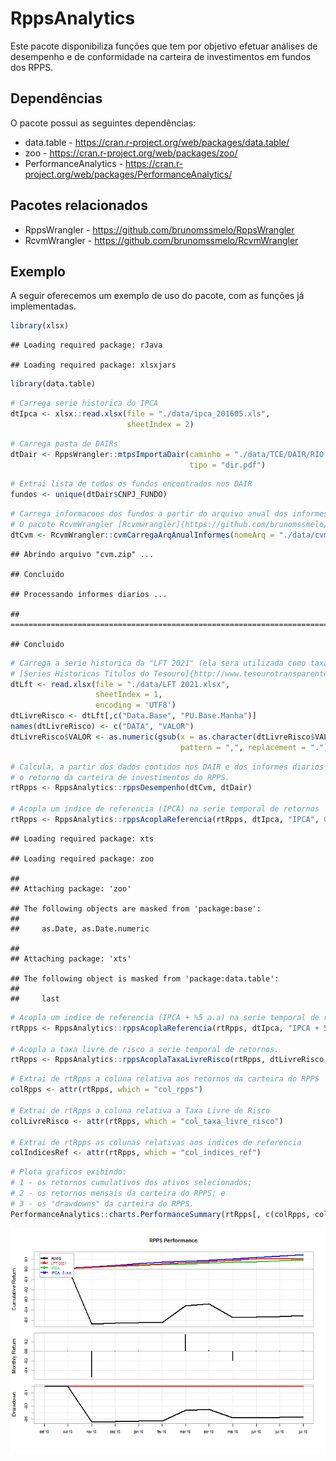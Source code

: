 RppsAnalytics
================

Este pacote disponibiliza funções que tem por objetivo efetuar análises de desempenho e de conformidade na carteira de investimentos em fundos dos RPPS.

Dependências
------------

O pacote possui as seguintes dependências:

-   data.table - <https://cran.r-project.org/web/packages/data.table/>
-   zoo - <https://cran.r-project.org/web/packages/zoo/>
-   PerformanceAnalytics - <https://cran.r-project.org/web/packages/PerformanceAnalytics/>

Pacotes relacionados
--------------------

-   RppsWrangler - <https://github.com/brunomssmelo/RppsWrangler>
-   RcvmWrangler - <https://github.com/brunomssmelo/RcvmWrangler>

Exemplo
-------

A seguir oferecemos um exemplo de uso do pacote, com as funções já implementadas.

``` r
library(xlsx)
```

    ## Loading required package: rJava

    ## Loading required package: xlsxjars

``` r
library(data.table)
```

``` r
# Carrega serie historica do IPCA
dtIpca <- xlsx::read.xlsx(file = "./data/ipca_201605.xls",
                          sheetIndex = 2)
```

``` r
# Carrega pasta de DAIRs
dtDair <- RppsWrangler::mtpsImportaDair(caminho = "./data/TCE/DAIR/RIO DE JANEIRO",
                                        tipo = "dir.pdf")
```

``` r
# Extrai lista de todos os fundos encontrados nos DAIR
fundos <- unique(dtDair$CNPJ_FUNDO)
```

``` r
# Carrega informacoes dos fundos a partir do arquivo anual dos informes diários dos fundos registrados na CVM
# O pacote RcvmWrangler [Rcvmwrangler]{https://github.com/brunomssmelo/RcvmWrangler} permite a obtencao dos mesmos.
dtCvm <- RcvmWrangler::cvmCarregaArqAnualInformes(nomeArq = "./data/cvm.zip", listaFundos = fundos)
```

    ## Abrindo arquivo "cvm.zip" ...

    ## Concluido

    ## Processando informes diarios ...

    ## ===========================================================================

    ## Concluido

``` r
# Carrega a serie historica da "LFT 2021" (ela sera utilizada como taxa livre de risco)
# [Series Historicas Titulos do Tesouro]{http://www.tesourotransparente.gov.br/ckan/dataset/taxas-dos-titulos-ofertados-pelo-tesouro-direto}
dtLft <- read.xlsx(file = "./data/LFT 2021.xlsx",
                   sheetIndex = 1,
                   encoding = 'UTF8')
dtLivreRisco <- dtLft[,c("Data.Base", "PU.Base.Manha")]
names(dtLivreRisco) <- c("DATA", "VALOR")
dtLivreRisco$VALOR <- as.numeric(gsub(x = as.character(dtLivreRisco$VALOR),
                                      pattern = ",", replacement = "."))
```

``` r
# Calcula, a partir dos dados contidos nos DAIR e dos informes diarios dos fundos disponibilizados pela CVM,
# o retorno da carteira de investimentos do RPPS.
rtRpps <- RppsAnalytics::rppsDesempenho(dtCvm, dtDair)

# Acopla um indice de referencia (IPCA) na serie temporal de retornos
rtRpps <- RppsAnalytics::rppsAcoplaReferencia(rtRpps, dtIpca, "IPCA", 0, "ANO")
```

    ## Loading required package: xts

    ## Loading required package: zoo

    ## 
    ## Attaching package: 'zoo'

    ## The following objects are masked from 'package:base':
    ## 
    ##     as.Date, as.Date.numeric

    ## 
    ## Attaching package: 'xts'

    ## The following object is masked from 'package:data.table':
    ## 
    ##     last

``` r
# Acopla um indice de referencia (IPCA + %5 a.a) na serie temporal de retornos
rtRpps <- RppsAnalytics::rppsAcoplaReferencia(rtRpps, dtIpca, "IPCA + 5% a.a.", 5, "ANO")

# Acopla a taxa livre de risco a serie temporal de retornos.
rtRpps <- RppsAnalytics::rppsAcoplaTaxaLivreRisco(rtRpps, dtLivreRisco, "LFT 2021")
```

``` r
# Extrai de rtRpps a coluna relativa aos retornos da carteira do RPPS
colRpps <- attr(rtRpps, which = "col_rpps")

# Extrai de rtRpps a coluna relativa a Taxa Livre de Risco
colLivreRisco <- attr(rtRpps, which = "col_taxa_livre_risco")

# Extrai de rtRpps as colunas relativas aos indices de referencia
colIndicesRef <- attr(rtRpps, which = "col_indices_ref")
```

``` r
# Plota graficos exibindo:
# 1 - os retornos cumulativos dos ativos selecionados;
# 2 - os retornos mensais da carteira do RPPS; e
# 3 - os "drawdowns" da carteira do RPPS.
PerformanceAnalytics::charts.PerformanceSummary(rtRpps[, c(colRpps, colLivreRisco, colIndicesRef)])
```

![](README_files/figure-markdown_github/unnamed-chunk-9-1.png)
